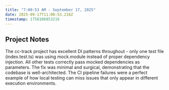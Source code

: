 ```yaml
---
title: "7:00:53 AM - September 17, 2025"
date: 2025-09-17T11:00:53.216Z
timestamp: 1758106853216
---
```


## Project Notes

The cc-track project has excellent DI patterns throughout - only one test file (index.test.ts) was using mock.module instead of proper dependency injection. All other tests correctly pass mocked dependencies as parameters. The fix was minimal and surgical, demonstrating that the codebase is well-architected. The CI pipeline failures were a perfect example of how local testing can miss issues that only appear in different execution environments.
